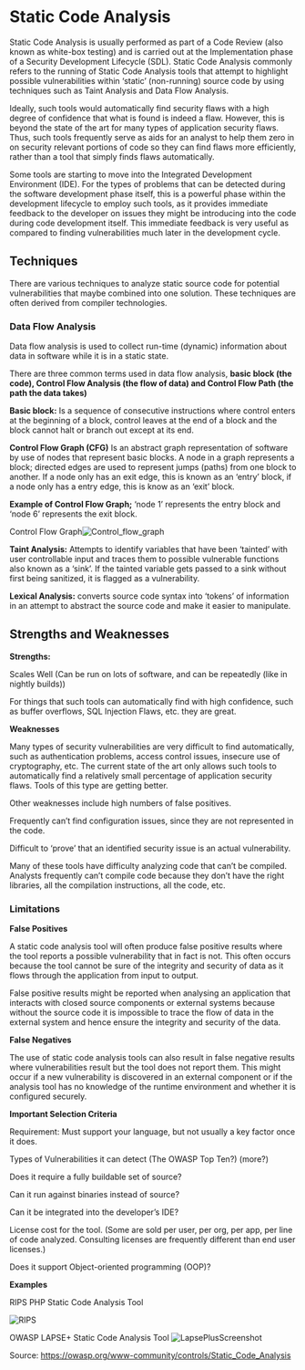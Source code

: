 # Static Code Analysis

Static Code Analysis is usually performed as part of a Code Review (also known as white-box testing) and is carried out at the Implementation phase of a Security Development Lifecycle (SDL). Static Code Analysis commonly refers to the running of Static Code Analysis tools that attempt to highlight possible vulnerabilities within ‘static’ (non-running) source code by using techniques such as Taint Analysis and Data Flow Analysis.

Ideally, such tools would automatically find security flaws with a high degree of confidence that what is found is indeed a flaw. However, this is beyond the state of the art for many types of application security flaws. Thus, such tools frequently serve as aids for an analyst to help them zero in on security relevant portions of code so they can find flaws more efficiently, rather than a tool that simply finds flaws automatically.

Some tools are starting to move into the Integrated Development Environment (IDE). For the types of problems that can be detected during the software development phase itself, this is a powerful phase within the development lifecycle to employ such tools, as it provides immediate feedback to the developer on issues they might be introducing into the code during code development itself. This immediate feedback is very useful as compared to finding vulnerabilities much later in the development cycle.

## Techniques
There are various techniques to analyze static source code for potential vulnerabilities that maybe combined into one solution. These techniques are often derived from compiler technologies.

### Data Flow Analysis
Data flow analysis is used to collect run-time (dynamic) information about data in software while it is in a static state.

There are three common terms used in data flow analysis, **basic block (the code), Control Flow Analysis (the flow of data) and Control Flow Path (the path the data takes)**

**Basic block:** Is a sequence of consecutive instructions where control enters at the beginning of a block, control leaves at the end of a block and the block cannot halt or branch out except at its end.

**Control Flow Graph (CFG)**
Is an abstract graph representation of software by use of nodes that represent basic blocks. A node in a graph represents a block; directed edges are used to represent jumps (paths) from one block to another. If a node only has an exit edge, this is known as an ‘entry’ block, if a node only has a entry edge, this is know as an ‘exit’ block.

**Example of Control Flow Graph;** ‘node 1’ represents the entry block and ‘node 6’ represents the exit block.

Control Flow Graph![Control_flow_graph](https://user-images.githubusercontent.com/102530287/167885976-ca7c4c5a-8629-4ee7-8fb6-d512aa0e586b.png)

**Taint Analysis:** Attempts to identify variables that have been ‘tainted’ with user controllable input and traces them to possible vulnerable functions also known as a ‘sink’. If the tainted variable gets passed to a sink without first being sanitized, it is flagged as a vulnerability.

**Lexical Analysis:** converts source code syntax into ‘tokens’ of information in an attempt to abstract the source code and make it easier to manipulate.

## Strengths and Weaknesses

**Strengths:** 

Scales Well (Can be run on lots of software, and can be repeatedly (like in nightly builds))

For things that such tools can automatically find with high confidence, such as buffer overflows, SQL Injection Flaws, etc. they are great.


**Weaknesses**

Many types of security vulnerabilities are very difficult to find automatically, such as authentication problems, access control issues, insecure use of cryptography, etc. The current state of the art only allows such tools to automatically find a relatively small percentage of application security flaws. Tools of this type are getting better.

Other weaknesses include high numbers of false positives.

Frequently can’t find configuration issues, since they are not represented in the code.

Difficult to ‘prove’ that an identified security issue is an actual vulnerability.

Many of these tools have difficulty analyzing code that can’t be compiled. Analysts frequently can’t compile code because they don’t have the right libraries, all the compilation instructions, all the code, etc.


### Limitations

**False Positives**

A static code analysis tool will often produce false positive results where the tool reports a possible vulnerability that in fact is not. This often occurs because the tool cannot be sure of the integrity and security of data as it flows through the application from input to output.

False positive results might be reported when analysing an application that interacts with closed source components or external systems because without the source code it is impossible to trace the flow of data in the external system and hence ensure the integrity and security of the data.

**False Negatives**

The use of static code analysis tools can also result in false negative results where vulnerabilities result but the tool does not report them. This might occur if a new vulnerability is discovered in an external component or if the analysis tool has no knowledge of the runtime environment and whether it is configured securely.

**Important Selection Criteria**

Requirement: Must support your language, but not usually a key factor once it does.

Types of Vulnerabilities it can detect (The OWASP Top Ten?) (more?)

Does it require a fully buildable set of source?

Can it run against binaries instead of source?

Can it be integrated into the developer’s IDE?

License cost for the tool. (Some are sold per user, per org, per app, per line of code analyzed. Consulting licenses are frequently different than end user licenses.)

Does it support Object-oriented programming (OOP)?

**Examples**

RIPS PHP Static Code Analysis Tool

![RIPS](https://user-images.githubusercontent.com/102530287/167891745-a42663c0-0ec2-417f-aca5-f3ec215667f6.jpg)

OWASP LAPSE+ Static Code Analysis Tool
![LapsePlusScreenshot](https://user-images.githubusercontent.com/102530287/167891855-ee93186a-c83d-486e-a274-8efac9448d44.png)


Source: https://owasp.org/www-community/controls/Static_Code_Analysis
